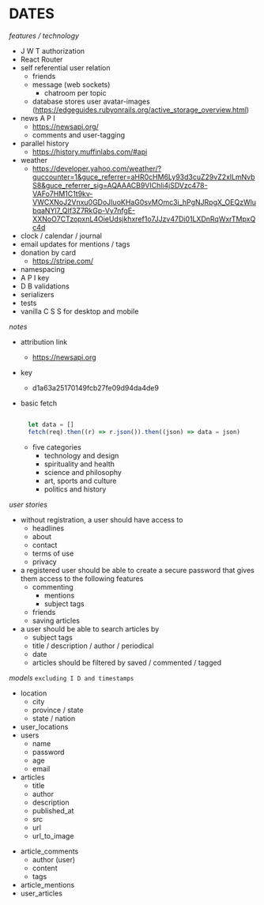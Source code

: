 # DATES

*features / technology*

* J W T authorization
* React Router
* self referential user relation
  * friends
  * message (web sockets)
    * chatroom per topic
  * database stores user avatar-images (https://edgeguides.rubyonrails.org/active_storage_overview.html)
* news A P I
  * https://newsapi.org/
  * comments and user-tagging
* parallel history
  * https://history.muffinlabs.com/#api
* weather
  * https://developer.yahoo.com/weather/?guccounter=1&guce_referrer=aHR0cHM6Ly93d3cuZ29vZ2xlLmNvbS8&guce_referrer_sig=AQAAACB9VIChli4jSDVzc478-VAFo7HM1C1t9kv-VWCXNoJ2Vnxu0GDoJIuoKHaG0svMOmc3i_hPgNJRpgX_OEQzWlubqaNYl7_QIf3Z7RkGp-Vy7nfgE-XXNoO7CTzopxnL4OieUdsjkhxref1o7JJzv47Di01LXDnRqWxrTMpxQc4d
* clock / calendar / journal
* email updates for mentions / tags
* donation by card
  * https://stripe.com/
* namespacing
* A P I key
* D B validations
* serializers
* tests
* vanilla C S S for desktop and mobile

*notes*

- attribution link
  - https://newsapi.org
- key
  - d1a63a25170149fcb27fe09d94da4de9

- basic fetch
  ```javascript

    let data = []
    fetch(req).then((r) => r.json()).then((json) => data = json)

  ```
  - five categories
    - technology and design
    - spirituality and health
    - science and philosophy
    - art, sports and culture
    - politics and history

*user stories*

- without registration, a user should have access to
  - headlines
  - about
  - contact
  - terms of use
  - privacy
- a registered user should be able to create a secure password that gives them access to the following features
  - commenting
    - mentions
    - subject tags
  - friends
  - saving articles
- a user should be able to search articles by
  - subject tags
  - title / description / author / periodical
  - date
  - articles should be filtered by saved / commented / tagged

*models*
  `excluding I D and timestamps`

- location
  - city
  - province / state
  - state / nation
- user_locations
- users
  - name
  - password
  - age
  - email
- articles
  - title
  - author
  - description
  - published_at
  - src
  - url
  - url_to_image
<!-- - comments -->
- article_comments
  - author (user)
  - content
  - tags
- article_mentions
- user_articles

